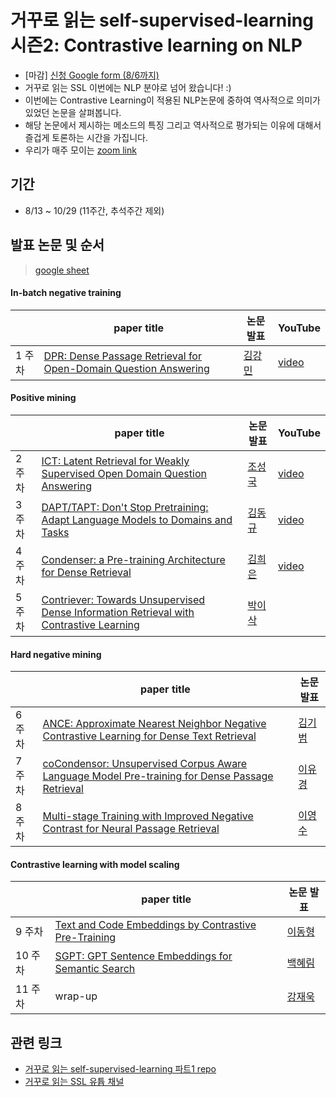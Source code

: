 # 거꾸로 읽는 self-supervised-learning 시즌2: Contrastive learning on NLP

- [마감] [신청 Google form (8/6까지)](https://docs.google.com/forms/d/1kHKbNFMOPAo5ZxirlgoTr4L4eu1AeeEXIergfTyiLyg)
- 거꾸로 읽는 SSL 이번에는 NLP 분야로 넘어 왔습니다! :)
- 이번에는 Contrastive Learning이 적용된 NLP논문에 중하여 역사적으로 의미가 있었던 논문을 살펴봅니다. 
- 해당 논문에서 제시하는 메소드의 특징 그리고 역사적으로 평가되는 이유에 대해서 즐겁게 토론하는 시간을 가집니다. 
- 우리가 매주 모이는 [zoom link](https://navercorp.zoom.us/j/6120881255?pwd=Y0lWWkFMNmlJZGVlNG5haFVCVHViUT09)

## 기간
- 8/13 ~ 10/29 (11주간, 추석주간 제외)

## 발표 논문 및 순서
> [google sheet](https://docs.google.com/spreadsheets/d/1P-pACgU9G0xq6M9Gufad-3tLUBavSMyUL0NIdd6TVH8/edit#gid=360530169)

#### In-batch negative training
| | paper title | 논문 발표 | YouTube
-- | -- | -- | --
1 주차 | [DPR: Dense Passage Retrieval for Open-Domain Question Answering](https://arxiv.org/abs/2004.04906) | [김강민](https://github.com/) | [video](https://youtu.be/GE2Qzq1Xj6c)

#### Positive mining
| | paper title | 논문 발표 | YouTube
-- | -- | -- | --
2 주차 | [ICT:  Latent Retrieval for Weakly Supervised Open Domain Question Answering](https://arxiv.org/abs/1906.00300) | [조성국](https://github.com/seongkukcho) | [video](https://youtu.be/MypoV0xAn18)
3 주차 | [DAPT/TAPT: Don't Stop Pretraining: Adapt Language Models to Domains and Tasks](https://aclanthology.org/2020.acl-main.740/)	 | [김동규](https://github.com/Dien-ES) | [video](https://youtu.be/2W_2vHamLYo)
4 주차 | [Condenser: a Pre-training Architecture for Dense Retrieval](https://aclanthology.org/2021.emnlp-main.75.pdf)| [김희은](https://github.com/hekim3434) | [video](https://youtu.be/TLG6sJcsJxA)
5 주차 | [Contriever: Towards Unsupervised Dense Information Retrieval with Contrastive Learning](https://arxiv.org/abs/2112.09118) | [박이삭](https://github.com/tentoto) 


#### Hard negative mining
| | paper title | 논문 발표 
-- | -- | -- 
6 주차 | [ANCE: Approximate Nearest Neighbor Negative Contrastive Learning for Dense Text Retrieval](https://arxiv.org/abs/2007.00808)| [김기범](https://github.com/isingmodel) 
7 주차 | [coCondensor: Unsupervised Corpus Aware Language Model Pre-training for Dense Passage Retrieval](https://arxiv.org/abs/2108.05540) | [이유경](https://github.com/yukyunglee) 
8 주차 | [Multi-stage Training with Improved Negative Contrast for Neural Passage Retrieval](https://aclanthology.org/2021.emnlp-main.492/) | [이영수](https://github.com/haconedu) 

#### Contrastive learning with model scaling
| | paper title | 논문 발표 
-- | -- | -- 
9 주차 | [Text and Code Embeddings by Contrastive Pre-Training](https://arxiv.org/abs/2201.10005) | [이동형](https://github.com/abidan-korea)   
10 주차 | [SGPT: GPT Sentence Embeddings for Semantic Search](https://arxiv.org/abs/2202.08904) | [백혜림](https://github.com/rimiyeyo) 
11 주차 | wrap-up | [강재욱](https://github.com/jwkanggist) 

## 관련 링크
- [거꾸로 읽는 self-supervised-learning 파트1 repo](https://github.com/jwkanggist/self-supervised-learning-narratives-1)
- [거꾸로 읽는 SSL 유튭 채널](https://www.youtube.com/channel/UCTwcUmKhqeBhG0rQHkPVP6Q)
